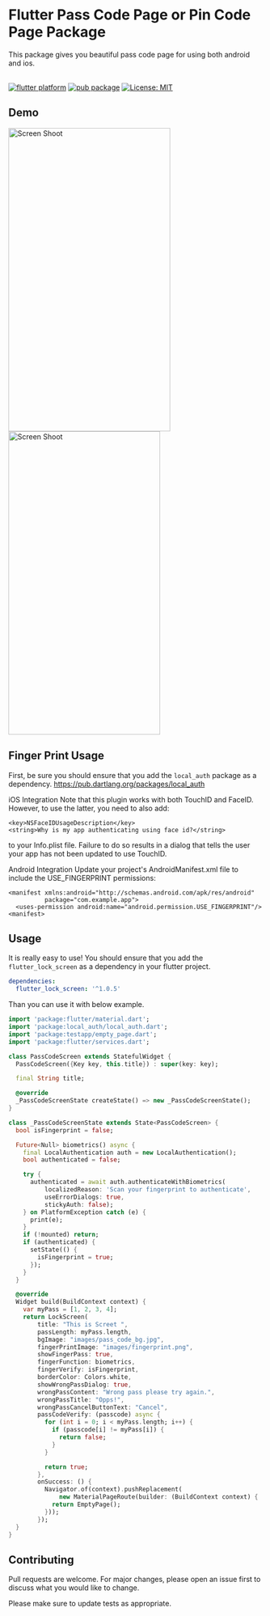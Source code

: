 # Flutter Pass Code Page or Pin Code Page Package

This package gives you beautiful pass code page for using both android and ios.
<br/><br/>

[![flutter platform](https://img.shields.io/badge/Platform-Flutter-yellow.svg)](https://flutter.io) 
[![pub package](https://img.shields.io/pub/v/flutter_lock_screen.svg)](https://pub.dartlang.org/packages/flutter_lock_screen) 
[![License: MIT](https://img.shields.io/badge/License-MIT-yellow.svg)](https://opensource.org/licenses/MIT)

## Demo

<img src="http://www.yasinilhan.com/passcode/howtouse.gif" width="320" height="600" title="Screen Shoot">
<img src="http://www.yasinilhan.com/passcode/1.png" width="300" height="600" title="Screen Shoot">

## Finger Print Usage
First, be sure you should ensure that you add the `local_auth` package as a dependency.
https://pub.dartlang.org/packages/local_auth

iOS Integration
Note that this plugin works with both TouchID and FaceID. However, to use the latter, you need to also add:
```
<key>NSFaceIDUsageDescription</key>
<string>Why is my app authenticating using face id?</string>
```
to your Info.plist file. Failure to do so results in a dialog that tells the user your app has not been updated to use TouchID.

Android Integration
Update your project's AndroidManifest.xml file to include the USE_FINGERPRINT permissions:
```
<manifest xmlns:android="http://schemas.android.com/apk/res/android"
          package="com.example.app">
  <uses-permission android:name="android.permission.USE_FINGERPRINT"/>
<manifest>
```

## Usage
It is really easy to use!
You should ensure that you add the `flutter_lock_screen` as a dependency in your flutter project.

```yaml
dependencies:
  flutter_lock_screen: '^1.0.5'
```
Than you can use it with below example.

```dart 
import 'package:flutter/material.dart';
import 'package:local_auth/local_auth.dart';
import 'package:testapp/empty_page.dart';
import 'package:flutter/services.dart';

class PassCodeScreen extends StatefulWidget {
  PassCodeScreen({Key key, this.title}) : super(key: key);

  final String title;

  @override
  _PassCodeScreenState createState() => new _PassCodeScreenState();
}

class _PassCodeScreenState extends State<PassCodeScreen> {
  bool isFingerprint = false;

  Future<Null> biometrics() async {
    final LocalAuthentication auth = new LocalAuthentication();
    bool authenticated = false;

    try {
      authenticated = await auth.authenticateWithBiometrics(
          localizedReason: 'Scan your fingerprint to authenticate',
          useErrorDialogs: true,
          stickyAuth: false);
    } on PlatformException catch (e) {
      print(e);
    }
    if (!mounted) return;
    if (authenticated) {
      setState(() {
        isFingerprint = true;
      });
    }
  }

  @override
  Widget build(BuildContext context) {
    var myPass = [1, 2, 3, 4];
    return LockScreen(
        title: "This is Screet ",
        passLength: myPass.length,
        bgImage: "images/pass_code_bg.jpg",
        fingerPrintImage: "images/fingerprint.png",
        showFingerPass: true,
        fingerFunction: biometrics,
        fingerVerify: isFingerprint,
        borderColor: Colors.white,
        showWrongPassDialog: true,
        wrongPassContent: "Wrong pass please try again.",
        wrongPassTitle: "Opps!",
        wrongPassCancelButtonText: "Cancel",
        passCodeVerify: (passcode) async {
          for (int i = 0; i < myPass.length; i++) {
            if (passcode[i] != myPass[i]) {
              return false;
            }
          }

          return true;
        },
        onSuccess: () {
          Navigator.of(context).pushReplacement(
              new MaterialPageRoute(builder: (BuildContext context) {
            return EmptyPage();
          }));
        });
  }
}

```



## Contributing
Pull requests are welcome. For major changes, please open an issue first to discuss what you would like to change.

Please make sure to update tests as appropriate.



